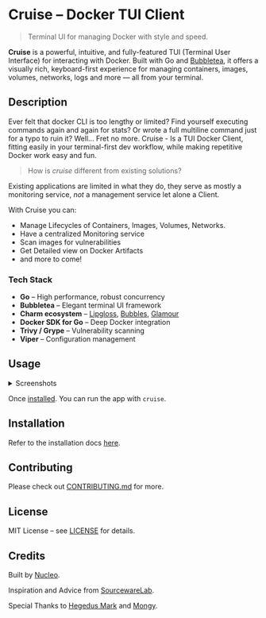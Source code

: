 # Cruise – Docker TUI Client

> Terminal UI for managing Docker with style and speed.

**Cruise** is a powerful, intuitive, and fully-featured TUI (Terminal User Interface) for interacting with Docker. Built with Go and [Bubbletea](https://github.com/charmbracelet/bubbletea), it offers a visually rich, keyboard-first experience for managing containers, images, volumes, networks, logs and more — all from your terminal.


## Description

Ever felt that docker CLI is too lengthy or limited? Find yourself executing commands again and again for stats? Or wrote a full multiline command just for a typo to ruin it? Well... Fret no more. Cruise - Is a TUI Docker Client, fitting easily in your terminal-first dev workflow, while making repetitive Docker work easy and fun.

> How is _cruise_ different from existing solutions?

Existing applications are limited in what they do, they serve as mostly a monitoring service, _not_ a management service let alone a Client.

With Cruise you can:
- Manage Lifecycles of Containers, Images, Volumes, Networks.
- Have a centralized Monitoring service
- Scan images for vulnerabilities
- Get Detailed view on Docker Artifacts
- and more to come!

### Tech Stack

- **Go** – High performance, robust concurrency
- **Bubbletea** – Elegant terminal UI framework
- **Charm ecosystem** – [Lipgloss](https://github.com/charmbracelet/lipgloss), [Bubbles](https://github.com/charmbracelet/bubbles), [Glamour](https://github.com/charmbracelet/glamour)
- **Docker SDK for Go** – Deep Docker integration
- **Trivy / Grype** – Vulnerability scanning
- **Viper** – Configuration management


## Usage

<details>
  <summary>Screenshots</summary>

<img width="1827" height="1013" alt="1" src="https://github.com/user-attachments/assets/67e2903d-b754-4ea4-96f6-fb3afd3f9286" />
<img width="1827" height="1013" alt="2" src="https://github.com/user-attachments/assets/40fb2d54-e05d-4e38-96b4-07852093ee8c" />
  <img width="1827" height="1013" alt="4" src="https://github.com/user-attachments/assets/22b322db-4eef-443e-a33d-90602c238ff0" />
  <img width="1827" height="1013" alt="3" src="https://github.com/user-attachments/assets/3d4392a1-1d4c-48c3-aaa7-8f7f7e6e6576" />
<img width="1827" height="1013" alt="11" src="https://github.com/user-attachments/assets/df9fce45-d612-402d-8414-ad981ff5765c" />
<img width="1827" height="1013" alt="10" src="https://github.com/user-attachments/assets/8786024c-faf4-4f2a-ae97-d3a886b67ad0" />
<img width="1827" height="1013" alt="9" src="https://github.com/user-attachments/assets/428dc2a6-2951-4da9-ad3d-1ad4188268fa" />
<img width="1827" height="1013" alt="8" src="https://github.com/user-attachments/assets/d9dd132a-9e72-480a-b3a3-08b310e51fb4" />
<img width="1827" height="1013" alt="7" src="https://github.com/user-attachments/assets/bed515da-0c5d-4f72-b771-4f6afcfc35c4" />
<img width="1827" height="1013" alt="6" src="https://github.com/user-attachments/assets/c1999901-c2de-416c-8bc1-cfea2d368d31" />
<img width="1827" height="1013" alt="5" src="https://github.com/user-attachments/assets/fc118e59-781e-412b-b787-82f497084587" />

</details>

Once [installed](#installation). You can run the app with `cruise`.


## Installation

Refer to the installation docs [here](https://nucleofusion.github.io/cruise/docs/install.html).

## Contributing

Please check out [CONTRIBUTING.md](CONTRIBUTING.md) for more.


## License

MIT License – see [LICENSE](LICENSE) for details.

## Credits

Built by [Nucleo](https://github.com/NucleoFusion).

Inspiration and Advice from [SourcewareLab](https://github.com/SourcewareLab).

Special Thanks to [Hegedus Mark](https://github.com/hegedus-mark) and [Mongy](https://github.com/A-Cer23).


